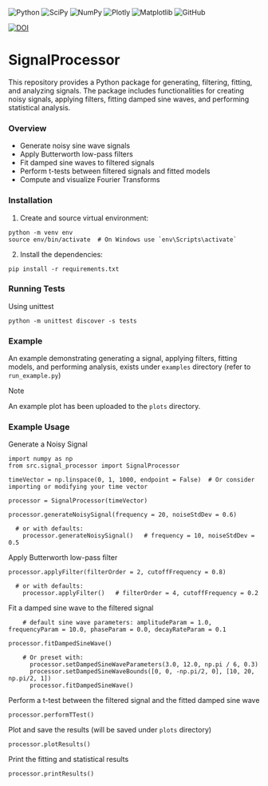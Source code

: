 ![Python](https://img.shields.io/badge/Python-3670A0?style=plastic&logo=python&logoColor=ffdd54) ![SciPy](https://img.shields.io/badge/SciPy-%230C55A5.svg?style=plastic&logo=scipy&logoColor=%white) ![NumPy](https://img.shields.io/badge/Numpy-777BB4.svg?style=plastic&logo=numpy&logoColor=white) ![Plotly](https://img.shields.io/badge/Plotly-239120.svg?style=plastic&logo=plotly&logoColor=white) ![Matplotlib](https://img.shields.io/badge/Matplotlib-%233F4F75.svg?style=plastic&logo=plotly&logoColor=white)  ![GitHub](https://img.shields.io/github/license/Ramy-Badr-Ahmed/SignalProcessor?style=plastic)

[![DOI](https://zenodo.org/badge/DOI/10.5281/zenodo.13286179.svg)](https://doi.org/10.5281/zenodo.13286179)

# SignalProcessor

This repository provides a Python package for generating, filtering, fitting, and analyzing signals. The package includes functionalities for creating noisy signals, applying filters, fitting damped sine waves, and performing statistical analysis.

### Overview

- Generate noisy sine wave signals
- Apply Butterworth low-pass filters
- Fit damped sine waves to filtered signals
- Perform t-tests between filtered signals and fitted models
- Compute and visualize Fourier Transforms

### Installation

1) Create and source virtual environment:
```shell
python -m venv env
source env/bin/activate  # On Windows use `env\Scripts\activate`
```
2) Install the dependencies:
```shell
pip install -r requirements.txt
```

### Running Tests
Using unittest

```shell
python -m unittest discover -s tests
```

### Example
An example demonstrating generating a signal, applying filters, fitting models, and performing analysis, exists under `examples` directory (refer to `run_example.py`)

>[!Note]
> An example plot has been uploaded to the `plots` directory.

### Example Usage

Generate a Noisy Signal

```shell
import numpy as np
from src.signal_processor import SignalProcessor

timeVector = np.linspace(0, 1, 1000, endpoint = False)  # Or consider importing or modifying your time vector

processor = SignalProcessor(timeVector)
   
processor.generateNoisySignal(frequency = 20, noiseStdDev = 0.6)

  # or with defaults:
    processor.generateNoisySignal()   # frequency = 10, noiseStdDev = 0.5
```

Apply Butterworth low-pass filter

```shell
processor.applyFilter(filterOrder = 2, cutoffFrequency = 0.8)

  # or with defaults:
    processor.applyFilter()   # filterOrder = 4, cutoffFrequency = 0.2
```

Fit a damped sine wave to the filtered signal

```shell
    # default sine wave parameters: amplitudeParam = 1.0, frequencyParam = 10.0, phaseParam = 0.0, decayRateParam = 0.1
    
processor.fitDampedSineWave()
   
    # Or preset with:
      processor.setDampedSineWaveParameters(3.0, 12.0, np.pi / 6, 0.3)
      processor.setDampedSineWaveBounds([0, 0, -np.pi/2, 0], [10, 20, np.pi/2, 1])
      processor.fitDampedSineWave()
```

Perform a t-test between the filtered signal and the fitted damped sine wave

```shell
processor.performTTest()
```

Plot and save the results (will be saved under `plots` directory)

```shell
processor.plotResults()
```

Print the fitting and statistical results
```shell
processor.printResults()
```
